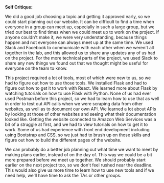 **Self Critique:**

We did a good job choosing a topic and getting it approved early, so we could start planning out our website. It can be difficult to find a time when everyone in a group can meet up, especially in such a large group, but we tried our best to find times when we could meet up to work on the project. If anyone couldn't make it, we were very understanding, because things happen and not everyone can always meet up at the same time. We used Slack and Facebook to communicate with each other when we weren't all together in the lab, and this allowed us to share any updates any of us had on the project. For the more technical parts of the project, we used Slack to share any new things we found out that we thought might be useful for everyone on the team to know.

This project required a lot of tools, most of which were new to us, so we had to figure out how to use those tools. We installed Flask and had to figure out how to get it to work with React. We learned more about Flask by watching tutorials on how to use Flask with Python. None of us had ever used Postman before this project, so we had to learn how to use that as well in order to test out API calls when we were scraping data from other websites, as well as to document our own API. We learned a lot about APIs by looking at those of other websites and seeing what their documentation looked like. Getting the website connected to Amazon Web Services was a bit of a struggle at first, and we had to view tutorials on how to get it to work. Some of us had experience with front end development including using Bootstrap and CSS, so we just had to brush up on those skills and figure out how to build the different pages of the website.

We can probably do a better job planning out what time we want to meet by making plans earlier, instead of on the day of. This way we could be a bit more prepared before we meet up together. We should probably start earlier on the next project too, so we don't feel rushed near the deadline. This would also give us more time to learn how to use new tools and if we need help, we'll have time to ask the TAs or other groups.

